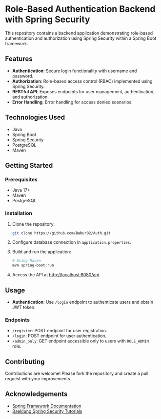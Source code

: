 # Role-Based Authentication Backend with Spring Security

This repository contains a backend application demonstrating role-based authentication and authorization using Spring Security within a Spring Boot framework.

## Features

- **Authentication**: Secure login functionality with username and password.
- **Authorization**: Role-based access control (RBAC) implemented using Spring Security.
- **RESTful API**: Exposes endpoints for user management, authentication, and authorization.
- **Error Handling**: Error handling for access denied scenarios.

## Technologies Used

- Java
- Spring Boot
- Spring Security
- PostgreSQL 
- Maven 

## Getting Started

### Prerequisites

- Java 17+
- Maven 
- PostgreSQL
### Installation

1. Clone the repository:

    ```bash
    git clone https://github.com/Babur02/Auth.git
    ```

2. Configure database connection in `application.properties`.

3. Build and run the application:

    ```bash
    # Using Maven
    mvn spring-boot:run

4. Access the API at [http://localhost:8080/api](http://localhost:8080/api).

## Usage

- **Authentication**: Use `/login` endpoint to authenticate users and obtain JWT token.

### Endpoints

- `/register`: POST endpoint for user registration.
- `/login`: POST endpoint for user authentication.
- `/admin_only`: GET endpoint accessible only to users with `ROLE_ADMIN` role.

## Contributing

Contributions are welcome! Please fork the repository and create a pull request with your improvements.

## Acknowledgements

- [Spring Framework Documentation](https://docs.spring.io/spring-framework/docs/current/reference/html/web.html)
- [Baeldung Spring Security Tutorials](https://www.baeldung.com/spring-security)
